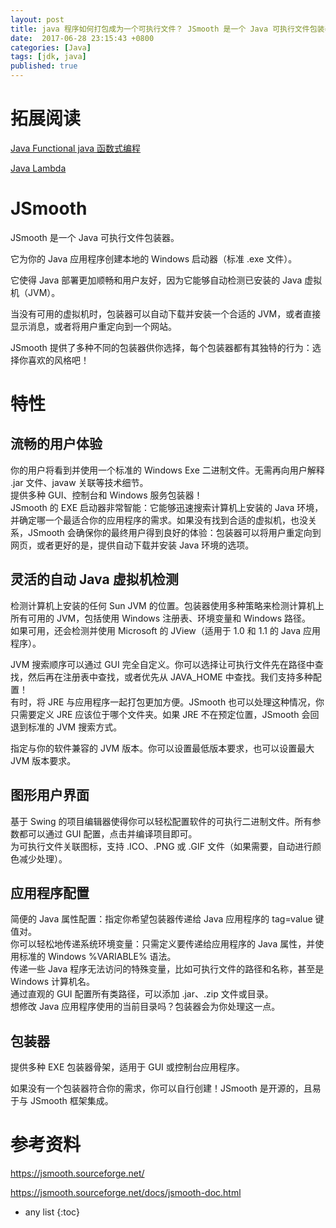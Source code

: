 ```yaml
---
layout: post
title: java 程序如何打包成为一个可执行文件？ JSmooth 是一个 Java 可执行文件包装器
date:  2017-06-28 23:15:43 +0800
categories: [Java]
tags: [jdk, java]
published: true
---
```


# 拓展阅读

[Java Functional java 函数式编程](https://houbb.github.io/2017/06/29/java-functional)

[Java Lambda](https://houbb.github.io/2017/06/28/java-lambda)

# JSmooth

JSmooth 是一个 Java 可执行文件包装器。

它为你的 Java 应用程序创建本地的 Windows 启动器（标准 .exe 文件）。

它使得 Java 部署更加顺畅和用户友好，因为它能够自动检测已安装的 Java 虚拟机（JVM）。  

当没有可用的虚拟机时，包装器可以自动下载并安装一个合适的 JVM，或者直接显示消息，或者将用户重定向到一个网站。

JSmooth 提供了多种不同的包装器供你选择，每个包装器都有其独特的行为：选择你喜欢的风格吧！ 

# 特性

## 流畅的用户体验

你的用户将看到并使用一个标准的 Windows Exe 二进制文件。无需再向用户解释 .jar 文件、javaw 关联等技术细节。  
提供多种 GUI、控制台和 Windows 服务包装器！  
JSmooth 的 EXE 启动器非常智能：它能够迅速搜索计算机上安装的 Java 环境，并确定哪一个最适合你的应用程序的需求。如果没有找到合适的虚拟机，也没关系，JSmooth 会确保你的最终用户得到良好的体验：包装器可以将用户重定向到网页，或者更好的是，提供自动下载并安装 Java 环境的选项。

## 灵活的自动 Java 虚拟机检测

检测计算机上安装的任何 Sun JVM 的位置。包装器使用多种策略来检测计算机上所有可用的 JVM，包括使用 Windows 注册表、环境变量和 Windows 路径。  
如果可用，还会检测并使用 Microsoft 的 JView（适用于 1.0 和 1.1 的 Java 应用程序）。  

JVM 搜索顺序可以通过 GUI 完全自定义。你可以选择让可执行文件先在路径中查找，然后再在注册表中查找，或者优先从 JAVA_HOME 中查找。我们支持多种配置！  
有时，将 JRE 与应用程序一起打包更加方便。JSmooth 也可以处理这种情况，你只需要定义 JRE 应该位于哪个文件夹。如果 JRE 不在预定位置，JSmooth 会回退到标准的 JVM 搜索方式。  

指定与你的软件兼容的 JVM 版本。你可以设置最低版本要求，也可以设置最大 JVM 版本要求。

## 图形用户界面

基于 Swing 的项目编辑器使得你可以轻松配置软件的可执行二进制文件。所有参数都可以通过 GUI 配置，点击并编译项目即可。  
为可执行文件关联图标，支持 .ICO、.PNG 或 .GIF 文件（如果需要，自动进行颜色减少处理）。

## 应用程序配置

简便的 Java 属性配置：指定你希望包装器传递给 Java 应用程序的 tag=value 键值对。  
你可以轻松地传递系统环境变量：只需定义要传递给应用程序的 Java 属性，并使用标准的 Windows %VARIABLE% 语法。  
传递一些 Java 程序无法访问的特殊变量，比如可执行文件的路径和名称，甚至是 Windows 计算机名。  
通过直观的 GUI 配置所有类路径，可以添加 .jar、.zip 文件或目录。  
想修改 Java 应用程序使用的当前目录吗？包装器会为你处理这一点。

## 包装器

提供多种 EXE 包装器骨架，适用于 GUI 或控制台应用程序。  

如果没有一个包装器符合你的需求，你可以自行创建！JSmooth 是开源的，且易于与 JSmooth 框架集成。




# 参考资料

https://jsmooth.sourceforge.net/

https://jsmooth.sourceforge.net/docs/jsmooth-doc.html


* any list
{:toc}